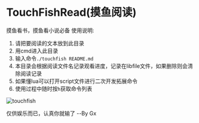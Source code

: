 # TouchFishRead(摸鱼阅读)
 摸鱼看书，摸鱼看小说必备
使用说明:
1. 请把要阅读的文本放到此目录
2. 用cmd进入此目录
3. 输入命令`./touchfish README.md`
4. 本目录会根据阅读文件名记录观看进度，记录在libfile文件，如果删除则会清除阅读记录
5. 如果懂lua可以打开script文件进行二次开发拓展命令
6. 使用过程中随时按`h`获取命令列表

![touchfish](https://user-images.githubusercontent.com/46128814/150906647-0e3fd998-f6fd-46a1-8700-db4904050cc9.gif)

仅供娱乐而已，认真你就输了  --By Gx
